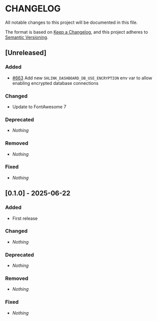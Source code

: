 # CHANGELOG

All notable changes to this project will be documented in this file.

The format is based on [Keep a Changelog](https://keepachangelog.com/en/1.0.0/), and this project adheres to [Semantic Versioning](https://semver.org).

## [Unreleased]
### Added
* [#663](https://github.com/shlinkio/shlink-dashboard/issues/663) Add new `SHLINK_DASHBOARD_DB_USE_ENCRYPTION` env var to allow enabling encrypted database connections

### Changed
* Update to FontAwesome 7

### Deprecated
* *Nothing*

### Removed
* *Nothing*

### Fixed
* *Nothing*


## [0.1.0] - 2025-06-22
### Added
* First release

### Changed
* *Nothing*

### Deprecated
* *Nothing*

### Removed
* *Nothing*

### Fixed
* *Nothing*

